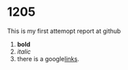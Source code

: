 # 1205
This is my first attemopt report at github
1. **bold**
2. _italic_
3. there is a google[links](http://www.google.com).